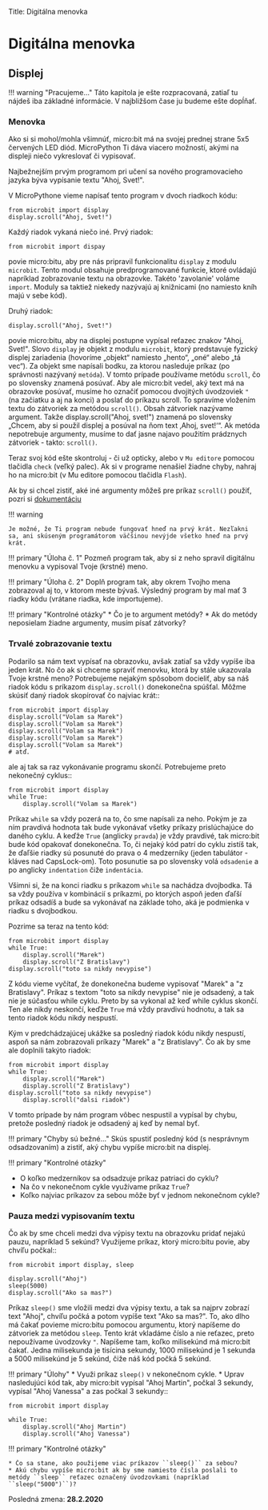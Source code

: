 Title:   Digitálna menovka

# Digitálna menovka
## Displej

!!! warning "Pracujeme..."
    Táto kapitola je ešte rozpracovaná, zatiaľ tu nájdeš iba základné informácie. V najbližšom čase ju budeme ešte dopĺňať.

### Menovka

Ako si si mohol/mohla všimnúť, micro:bit má na svojej prednej strane 5x5 červených LED diód. MicroPython Ti dáva viacero možností, akými na displeji niečo vykreslovať či vypisovať.

Najbežnejším prvým programom pri učení sa nového programovacieho jazyka býva vypísanie textu "Ahoj, Svet!". 

V MicroPythone vieme napísať tento program v dvoch riadkoch kódu:

```
from microbit import display
display.scroll("Ahoj, Svet!")
```

Každý riadok vykaná niečo iné. Prvý riadok:
```
from microbit import dispay
```

povie micro:bitu, aby pre nás pripravil funkcionalitu ``display`` z modulu ``microbit``. Tento modul obsahuje predprogramované funkcie, ktoré ovládajú napríklad zobrazovanie textu na obrazovke. Takéto 'zavolanie' voláme ``import``. Moduly sa taktiež niekedy nazývajú aj knižnicami (no namiesto kníh majú v sebe kód).

Druhý riadok:
```
display.scroll("Ahoj, Svet!")
```

povie micro:bitu, aby na displej postupne vypísal reťazec znakov "Ahoj, Svet!". Slovo ``display`` je objekt z modulu ``microbit``, ktorý predstavuje fyzický displej zariadenia (hovoríme „objekt“ namiesto „hento“, „oné“ alebo „tá vec“). Za objekt sme napísali bodku, za ktorou nasleduje príkaz (po správnosti nazývaný `metóda`). V tomto prípade používame metódu ``scroll``, čo po slovensky znamená posúvať. Aby ale micro:bit vedel, aký text má na obrazovke posúvať, musíme ho označiť pomocou dvojitých úvodzoviek ``"`` (na začiatku a aj na konci) a poslať do príkazu scroll. To spravíme vložením textu do  zátvoriek za metódou ``scroll()``. Obsah zátvoriek nazývame argument. Takže display.scroll("Ahoj, svet!") znamená po slovensky „Chcem, aby si použil displej a posúval na ňom text ‚Ahoj, svet!‘“. Ak metóda nepotrebuje argumenty, musíme to dať jasne najavo použitím prádznych zátvoriek - takto: ``scroll()``.

Teraz svoj kód ešte skontroluj - či už opticky, alebo v `Mu editore` pomocou tlačidla `check` (veľký palec). Ak si v programe nenašiel žiadne chyby, nahraj ho na micro:bit (v Mu editore pomocou tlačidla `Flash`).

Ak by si chcel zistiť, aké iné argumenty môžeš pre príkaz ``scroll()`` použiť, pozri si [dokumentáciu](https://microbit-micropython.readthedocs.io/en/latest/display.html?highlight=scroll#microbit.display.scroll>)

!!! warning
    
    Je možné, že Ti program nebude fungovať hneď na prvý krát. Nezľakni sa, ani skúseným programátorom väčšinou nevýjde všetko hneď na prvý krát.

!!! primary "Úloha č. 1"
	Pozmeň program tak, aby si z neho spravil digitálnu menovku a vypisoval Tvoje (krstné) meno.

!!! primary "Úloha č. 2"
	Doplň program tak, aby okrem Tvojho mena zobrazoval aj to, v ktorom meste bývaš. Výsledný program by mal mať 3 riadky kódu (vrátane riadka, kde importujeme).

!!! primary "Kontrolné otázky"
	* Čo je to argument metódy?
	* Ak do metódy neposielam žiadne argumenty, musím písať zátvorky?

### Trvalé zobrazovanie textu

Podarilo sa nám text vypísať na obrazovku, avšak zatiaľ sa vždy vypíše iba jeden krát. No čo ak si chceme spraviť menovku, ktorá by stále ukazovala Tvoje krstné meno? Potrebujeme nejakým spôsobom docieliť, aby sa náš riadok kódu s príkazom ``display.scroll()`` donekonečna spúšťal. Môžme skúsiť daný riadok skopírovať čo najviac krát::

```
from microbit import display
display.scroll("Volam sa Marek")
display.scroll("Volam sa Marek")
display.scroll("Volam sa Marek")
display.scroll("Volam sa Marek")
display.scroll("Volam sa Marek")
# atď.
```

ale aj tak sa raz vykonávanie programu skončí. Potrebujeme preto nekonečný cyklus::

```
from microbit import display
while True:
    display.scroll("Volam sa Marek")
```

Príkaz ``while`` sa vždy pozerá na to, čo sme napísali za neho. Pokým je za ním pravdivá hodnota tak bude vykonávať všetky príkazy prislúchajúce do daného cyklu. A keďže ``True`` (anglicky `pravda`) je vždy pravdivé, tak micro:bit bude kód opakovať donekonečna. To, či nejaký kód patrí do cyklu zistíš tak, že ďaľšie riadky sú posunuté do prava o 4 medzerníky (jeden tabulátor - kláves nad CapsLock-om). Toto posunutie sa po slovensky volá `odsadenie` a po anglicky `indentation` čiže `indentácia`.

Všimni si, že na konci riadku s príkazom ``while`` sa nachádza dvojbodka. Tá sa vždy používa v kombinácií s príkazmi, po ktorých aspoň jeden ďaľší príkaz odsadíš a bude sa vykonávať na základe toho, aká je podmienka v riadku s dvojbodkou.

Pozrime sa teraz na tento kód:

```
from microbit import display
while True:
    display.scroll("Marek")
    display.scroll("Z Bratislavy")
display.scroll("toto sa nikdy nevypise")
```
Z kódu vieme vyčítať, že donekonečna budeme vypisovať "Marek" a "z Bratislavy". Príkaz s textom "toto sa nikdy nevypise" nie je odsadený, a tak nie je súčasťou while cyklu. Preto by sa vykonal až keď while cyklus skončí. Ten ale nikdy neskončí, keďže ``True`` má vždy pravdivú hodnotu, a tak sa tento riadok kódu nikdy nespustí.

Kým v predchádzajúcej ukážke sa posledný riadok kódu nikdy nespustí, aspoň sa nám zobrazovali príkazy "Marek" a "z Bratislavy". Čo ak by sme ale doplnili takýto riadok:

```
from microbit import display
while True:
    display.scroll("Marek")
    display.scroll("Z Bratislavy")
display.scroll("toto sa nikdy nevypise")
	display.scroll("dalsi riadok")
```

V tomto prípade by nám program vôbec nespustil a vypísal by chybu, pretože posledný riadok je odsadený aj keď by nemal byť.


!!! primary "Chyby sú bežné..."
	Skús spustiť posledný kód (s nesprávnym odsadzovaním) a zistiť, aký chybu vypíše micro:bit na displej.


!!! primary "Kontrolné otázky"

   * O koľko medzerníkov sa odsadzuje príkaz patriaci do cyklu?
   * Na čo v nekonečnom cykle využívame príkaz ``True``?
   * Koľko najviac príkazov za sebou môže byť v jednom nekonečnom cykle?

### Pauza medzi vypisovaním textu

Čo ak by sme chceli medzi dva výpisy textu na obrazovku pridať nejakú pauzu, napríklad 5 sekúnd? Využijeme príkaz, ktorý micro:bitu povie, aby chvíľu počkal::

```
from microbit import display, sleep

display.scroll("Ahoj")
sleep(5000)
display.scroll("Ako sa mas?")
```

Príkaz ``sleep()`` sme vložili medzi dva výpisy textu, a tak sa najprv zobrazí text "Ahoj", chvíľu počká a potom vypíše text "Ako sa mas?". To, ako dlho má čakať povieme micro:bitu pomocou argumentu, ktorý napíšeme do zátvoriek za metódou ``sleep``. Tento krát vkladáme číslo a nie reťazec, preto nepoužívame úvodzovky ``"``. Napíšeme tam, koľko milisekúnd má micro:bit čakať. Jedna milisekunda je tisícina sekundy, 1000 milisekúnd je 1 sekunda a 5000 milisekúnd je 5 sekúnd, čiže náš kód počká 5 sekúnd.

!!! primary "Úlohy"
	* Využi príkaz ``sleep()`` v nekonečnom cykle.
	* Uprav nasledujúci kód tak, aby micro:bit vypísal "Ahoj Martin", počkal 3 sekundy, vypísal "Ahoj Vanessa" a zas počkal 3 sekundy::

```
from microbit import display

while True:
    display.scroll("Ahoj Martin")
    display.scroll("Ahoj Vanessa")
```

!!! primary "Kontrolné otázky"

	* Čo sa stane, ako použijeme viac príkazov ``sleep()`` za sebou?
	* Akú chybu vypíše micro:bit ak by sme namiesto čísla poslali to metódy ``sleep`` reťazec označený úvodzovkami (napríklad ``sleep("5000")``)?

Posledná zmena: **28.2.2020**